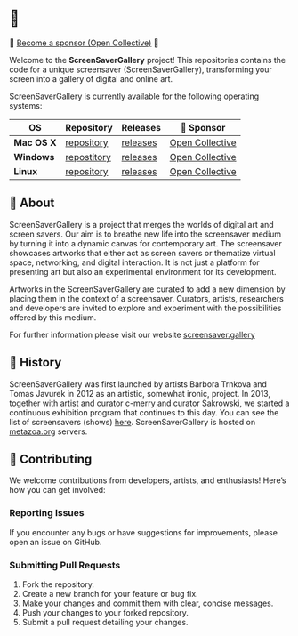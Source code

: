 # 🐣

🌸 [Become a sponsor (Open Collective)](https://opencollective.com/screensavergallery) 🌸

Welcome to the **ScreenSaverGallery** project! This repositories contains the code for a unique screensaver (ScreenSaverGallery), transforming your screen into a gallery of digital and online art. 

ScreenSaverGallery is currently available for the following operating systems: 

| OS | Repository | Releases | 🌸 Sponsor |
| -- | ---------- | -------- | ------- |
| **Mac OS X** | [repository](https://github.com/ScreenSaverGallery/macos) |  [releases](https://github.com/ScreenSaverGallery/macos/releases) | [Open Collective](https://opencollective.com/screensavergallery/projects/screensavergallery-for-mac-os) |
| **Windows** | [repostitory](https://github.com/ScreenSaverGallery/windows) | [releases](https://github.com/ScreenSaverGallery/windows/releases) | [Open Collective](https://opencollective.com/screensavergallery/projects/screensavergallery-windows) |
| **Linux** | [repository](https://github.com/ScreenSaverGallery/linux) | [releases](https://github.com/ScreenSaverGallery/linux/releases) | [Open Collective](https://opencollective.com/screensavergallery/projects/linux) |


## 🦧 About
ScreenSaverGallery is a project that merges the worlds of digital art and screen savers. Our aim is to breathe new life into the screensaver medium by turning it into a dynamic canvas for contemporary art. The screensaver showcases artworks that either act as screen savers or thematize virtual space, networking, and digital interaction. It is not just a platform for presenting art but also an experimental environment for its development.

Artworks in the ScreenSaverGallery are curated to add a new dimension by placing them in the context of a screensaver. Curators, artists, researchers and developers are invited to explore and experiment with the possibilities offered by this medium.

For further information please visit our website [screensaver.gallery](https://screensaver.gallery)

## 🐊 History
ScreenSaverGallery was first launched by artists Barbora Trnkova and Tomas Javurek in 2012 as an artistic, somewhat ironic, project. In 2013, together with artist and curator c-merry and curator Sakrowski, we started a continuous exhibition program that continues to this day. You can see the list of screensavers (shows) [here](https://screensaver.gallery/archive/screensavers). ScreenSaverGallery is hosted on [metazoa.org](https://metazoa.org) servers.

## 🐩 Contributing

We welcome contributions from developers, artists, and enthusiasts! Here’s how you can get involved:

### Reporting Issues
If you encounter any bugs or have suggestions for improvements, please open an issue on GitHub.

### Submitting Pull Requests
1. Fork the repository.
2. Create a new branch for your feature or bug fix.
3. Make your changes and commit them with clear, concise messages.
4. Push your changes to your forked repository.
5. Submit a pull request detailing your changes.
